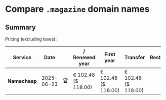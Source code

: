 # Compare `.magazine` domain names

## Summary

Pricing (excluding taxes):

| Service | Date |  | / Renewed year | First year | Transfer | Restoration |
|--|--|--|--|--|--|--|
| **Namecheap** | 2025-06-23 | 🏆 | € 102.48<br>($ 118.00) | € 102.48<br>($ 118.00) | € 102.48<br>($ 118.00) |  |
